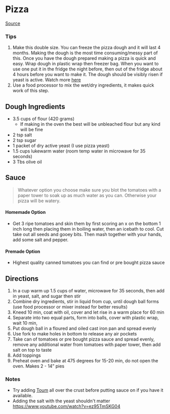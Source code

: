 # Pizza

[Source](https://www.reddit.com/r/Breadit/comments/19fgwj7/best_sameday_pizza_dough_recipe/)

### Tips

1. Make this double size. You can freeze the pizza dough and it will last 4 months. Making the dough is the most time consuming/messy part of this. Once you have the dough prepared making a pizza is quick and easy. Wrap dough in plastic wrap then freezer bag. When you want to use one put it in the fridge the night before, then out of the fridge about 4 hours before you want to make it. The dough should be visibly risen if yeast is active. Watch more [here](https://www.youtube.com/watch?v=PCQ0maTaTMA)
1. Use a food processor to mix the wet/dry ingredients, it makes quick work of this step.

## Dough Ingredients

- 3.5 cups of flour (420 grams)
    - If making in the oven the best will be unbleached flour but any kind will be fine
- 2 tsp salt
- 2 tsp sugar
- 1 packet of dry active yeast (I use pizza yeast)
- 1.5 cups lukewarm water (room temp water in microwave for 35 seconds)
- 3 Tbs olive oil

## Sauce

> Whatever option you choose make sure you blot the tomatoes with a paper tower to soak up as much water as you can. Otherwise your pizza will be watery.

#### Homemade Option

- Get 3 ripe tomatoes and skin them by first scoring an x on the bottom 1 inch long then placing them in boiling water, then an icebath to cool. Cut take out all seeds and gooey bits. Then mash together with your hands, add some salt and pepper.

#### Premade Option

- Highest quality canned tomatoes you can find or pre bought pizza sauce

## Directions

1. In a cup warm up 1.5 cups of water, microwave for 35 seconds, then add in yeast, salt, and sugar then stir
1. Combine dry ingredients, stir in liquid from cup, until dough ball forms (use food processor or mixer instead for better results)
1. Kneed 10 min, coat with oil, cover and let rise in a warm place for 60 min
1. Separate into two equal parts, form into balls, cover with plastic wrap, wait 10 min,
1. Put dough ball in a floured and oiled cast iron pan and spread evenly
1. Use fork to make holes in bottom to release any air pockets
1. Take can of tomatoes or pre bought pizza sauce and spread evenly, remove any additional water from tomatoes with paper tower, then add salt on top to taste
1. Add toppings
1. Preheat oven and bake at 475 degrees for 15-20 min, do not open the oven. Makes 2 - 14” pies

### Notes

- Try adding [Toum](https://github.com/gabrie30/recipes/blob/main/cookbook/toum.md) all over the crust before putting sauce on if you have it available.
- Adding the salt with the yeast shouldn't matter https://www.youtube.com/watch?v=ez95TmSKG04
